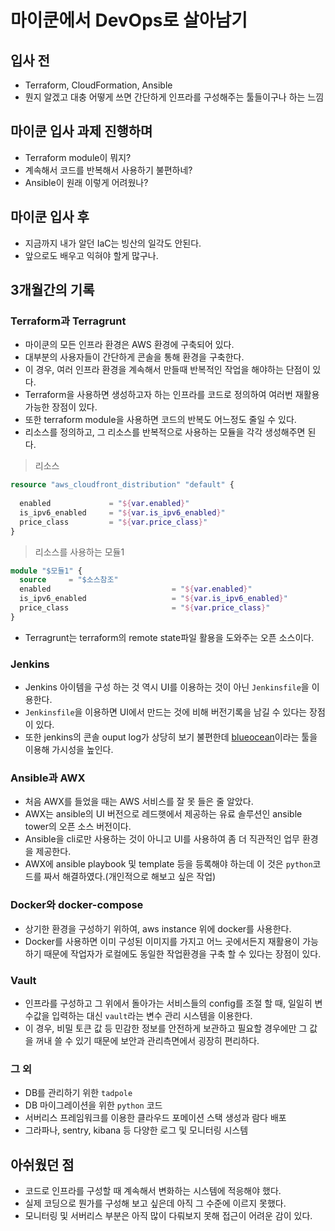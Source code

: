 # 마이쿤에서 DevOps로 살아남기
## 입사 전
- Terraform, CloudFormation, Ansible
- 뭔지 알겠고 대충 어떻게 쓰면 간단하게 인프라를 구성해주는 툴들이구나 하는 느낌

## 마이쿤 입사 과제 진행하며
- Terraform module이 뭐지?
- 계속해서 코드를 반복해서 사용하기 불편하네?
- Ansible이 원래 이렇게 어려웠나?

## 마이쿤 입사 후
- 지금까지 내가 알던 IaC는 빙산의 일각도 안된다.
- 앞으로도 배우고 익혀야 할게 많구나.

## 3개월간의 기록
### Terraform과 Terragrunt
- 마이쿤의 모든 인프라 환경은 AWS 환경에 구축되어 있다.
- 대부분의 사용자들이 간단하게 콘솔을 통해 환경을 구축한다.
- 이 경우, 여러 인프라 환경을 계속해서 만들때 반복적인 작업을 해야하는 단점이 있다.
- Terraform을 사용하면 생성하고자 하는 인프라를 코드로 정의하여 여러번 재활용 가능한 장점이 있다.
- 또한 terraform module을 사용하면 코드의 반복도 어느정도 줄일 수 있다.
- 리소스를 정의하고, 그 리소스를 반복적으로 사용하는 모듈을 각각 생성해주면 된다.
> 리소스
```terraform
resource "aws_cloudfront_distribution" "default" {
  
  enabled             = "${var.enabled}"
  is_ipv6_enabled     = "${var.is_ipv6_enabled}"  
  price_class         = "${var.price_class}"
}
```
> 리소스를 사용하는 모듈1
```terraform
module "$모듈1" {
  source     = "$소스참조"
  enabled                           = "${var.enabled}"
  is_ipv6_enabled                   = "${var.is_ipv6_enabled}"
  price_class                       = "${var.price_class}"
}
```
- Terragrunt는 terraform의 remote state파일 활용을 도와주는 오픈 소스이다.

### Jenkins
- Jenkins 아이템을 구성 하는 것 역시 UI를 이용하는 것이 아닌 `Jenkinsfile`을 이용한다.
- `Jenkinsfile`을 이용하면 UI에서 만드는 것에 비해 버전기록을 남길 수 있다는 장점이 있다.
- 또한 jenkins의 콘솔 ouput log가 상당히 보기 불편한데 [blueocean](https://jenkins.io/doc/book/blueocean/)이라는 툴을 이용해 가시성을 높인다.

### Ansible과 AWX
- 처음 AWX를 들었을 때는 AWS 서비스를 잘 못 들은 줄 알았다.
- AWX는 ansible의 UI 버전으로 레드햇에서 제공하는 유료 솔루션인 ansible tower의 오픈 소스 버전이다.
- Ansible을 cli로만 사용하는 것이 아니고 UI를 사용하여 좀 더 직관적인 업무 환경을 제공한다.
- AWX에 ansible playbook 및 template 등을 등록해야 하는데 이 것은 `python`코드를 짜서 해결하였다.(개인적으로 해보고 싶은 작업)

### Docker와 docker-compose
- 상기한 환경을 구성하기 위하여, aws instance 위에 docker를 사용한다.
- Docker를 사용하면 이미 구성된 이미지를 가지고 어느 곳에서든지 재활용이 가능하기 때문에 작업자가 로컬에도 동일한 작업환경을 구축 할 수 있다는 장점이 있다.

### Vault
- 인프라를 구성하고 그 위에서 돌아가는 서비스들의 config를 조절 할 때, 일일히 변수값을 입력하는 대신 `vault`라는 변수 관리 시스템을 이용한다.
- 이 경우, 비밀 토큰 값 등 민감한 정보를 안전하게 보관하고 필요할 경우에만 그 값을 꺼내 쓸 수 있기 때문에 보안과 관리측면에서 굉장히 편리하다.

### 그 외
- DB를 관리하기 위한 `tadpole`
- DB 마이그레이션을 위한 `python` 코드
- 서버리스 프레임워크를 이용한 클라우드 포메이션 스택 생성과 람다 배포
- 그라파나, sentry, kibana 등 다양한 로그 및 모니터링 시스템

## 아쉬웠던 점
- 코드로 인프라를 구성할 때 계속해서 변화하는 시스템에 적응해야 했다.
- 실제 코딩으로 뭔가를 구성해 보고 싶은데 아직 그 수준에 이르지 못했다.
- 모니터링 및 서버리스 부분은 아직 많이 다뤄보지 못해 접근이 어려운 감이 있다.
